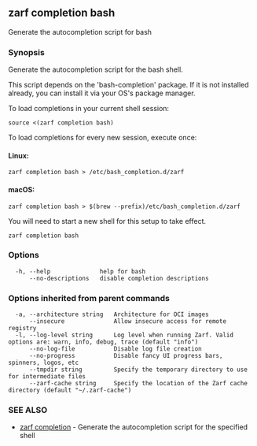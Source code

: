 ## zarf completion bash

Generate the autocompletion script for bash

### Synopsis

Generate the autocompletion script for the bash shell.

This script depends on the 'bash-completion' package.
If it is not installed already, you can install it via your OS's package manager.

To load completions in your current shell session:

	source <(zarf completion bash)

To load completions for every new session, execute once:

#### Linux:

	zarf completion bash > /etc/bash_completion.d/zarf

#### macOS:

	zarf completion bash > $(brew --prefix)/etc/bash_completion.d/zarf

You will need to start a new shell for this setup to take effect.


```
zarf completion bash
```

### Options

```
  -h, --help              help for bash
      --no-descriptions   disable completion descriptions
```

### Options inherited from parent commands

```
  -a, --architecture string   Architecture for OCI images
      --insecure              Allow insecure access for remote registry
  -l, --log-level string      Log level when running Zarf. Valid options are: warn, info, debug, trace (default "info")
      --no-log-file           Disable log file creation
      --no-progress           Disable fancy UI progress bars, spinners, logos, etc
      --tmpdir string         Specify the temporary directory to use for intermediate files
      --zarf-cache string     Specify the location of the Zarf cache directory (default "~/.zarf-cache")
```

### SEE ALSO

* [zarf completion](zarf_completion.md)	 - Generate the autocompletion script for the specified shell

